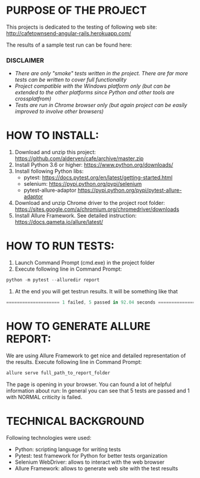 # PURPOSE OF THE PROJECT

This projects is dedicated to the testing of following web site:
http://cafetownsend-angular-rails.herokuapp.com/

The results of a sample test run can be found here:

### DISCLAIMER ###
* *There are only "smoke" tests written in the project. There are far more tests can be written to cover full functionality*
* *Project compatible with the Windows platform only (but can be extended to the other platforms since Python and other tools are crossplatfrom)*
* *Tests are run in Chrome browser only (but again project can be easily improved to involve other browsers)*

# HOW TO INSTALL:
1. Download and unzip this project: https://github.com/alderven/cafe/archive/master.zip
1. Install Python 3.6 or higher: https://www.python.org/downloads/
1. Install following Python libs:
   * pytest: https://docs.pytest.org/en/latest/getting-started.html
   * selenium: https://pypi.python.org/pypi/selenium
   * pytest-allure-adaptor https://pypi.python.org/pypi/pytest-allure-adaptor
1. Download and unzip Chrome driver to the project root folder:
   https://sites.google.com/a/chromium.org/chromedriver/downloads
1. Install Allure Framework. See detailed instruction: https://docs.qameta.io/allure/latest/

# HOW TO RUN TESTS:
1. Launch Command Prompt (cmd.exe) in the project folder
1. Execute following line in Command Prompt:
```javascript
python -m pytest --alluredir report
```
1. At the end you will get testrun results. It will be something like that
```javascript
==================== 1 failed, 5 passed in 92.04 seconds =====================
```

# HOW TO GENERATE ALLURE REPORT:
We are using Allure Framework to get nice and detailed representation of the results.
Execute following line in Command Prompt:
```javascript
allure serve full_path_to_report_folder
```
The page is opening in your browser.
You can found a lot of helpful information about run:
In general you can see that 5 tests are passed and 1 with NORMAL criticity is failed.

# TECHNICAL BACKGROUND
Following technologies were used:
* Python: scripting language for writing tests
* Pytest: test framework for Python for better tests organization
* Selenium WebDriver: allows to interact with the web browser
* Allure Framework: allows to generate web site with the test results
